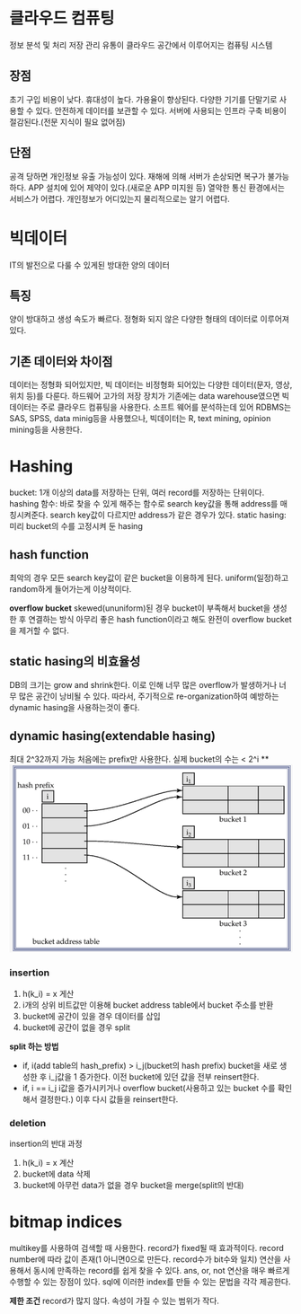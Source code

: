 # 클라우드 컴퓨팅
정보 분석 및 처리 저장 관리 유통이 클라우드 공간에서 이루어지는 컴퓨팅 시스템

## 장점
초기 구입 비용이 낮다.
휴대성이 높다.
가용율이 향상된다.
다양한 기기를 단말기로 사용할 수 있다.
안전하게 데이터를 보관할 수 있다.
서버에 사용되는 인프라 구축 비용이 절감된다.(전문 지식이 필요 없어짐)

## 단점
공격 당하면 개인정보 유출 가능성이 있다.
재해에 의해 서버가 손상되면 복구가 불가능하다.
APP 설치에 있어 제약이 있다.(새로운 APP 미지원 등)
열악한 통신 환경에서는 서비스가 어렵다.
개인정보가 어디있는지 물리적으로는 알기 어렵다.

# 빅데이터
IT의 발전으로 다룰 수 있게된 방대한 양의 데이터

## 특징
양이 방대하고 생성 속도가 빠르다.
정형화 되지 않은 다양한 형태의 데이터로 이루어져있다.

## 기존 데이터와 차이점
데이터는 정형화 되어있지만, 빅 데이터는 비정형화 되어있는 다양한 데이터(문자, 영상, 위치 등)를 다룬다.
하드웨어 고가의 저장 장치가 기존에는 data warehouse였으면 빅데이터는 주로 클라우드 컴퓨팅을 사용한다.
소프트 웨어를 분석하는데 있어 RDBMS는 SAS, SPSS, data minig등을 사용했으나, 빅데이터는 R, text mining, opinion mining등을 사용한다.

# Hashing

bucket: 1개 이상의 data를 저장하는 단위, 여러 record를 저장하는 단위이다.
hashing 함수: 바로 찾을 수 있게 해주는 함수로 search key값을 통해 address를 매칭시켜준다.
search key값이 다르지만 address가 같은 경우가 있다.
static hasing: 미리 bucket의 수를 고정시켜 둔 hasing

## hash function
최악의 경우 모든 search key값이 같은 bucket을 이용하게 된다.
uniform(일정)하고 random하게 들어가는게 이상적이다.

**overflow bucket**
skewed(ununiform)된 경우 bucket이 부족해서 bucket을 생성한 후 연결하는 방식
아무리 좋은 hash function이라고 해도 완전이 overflow bucket을 제거할 수 없다.

## static hasing의 비효율성
DB의 크기는 grow and shrink한다.
이로 인해 너무 많은 overflow가 발생하거나 너무 많은 공간이 낭비될 수 있다.
따라서, 주기적으로 re-organization하여 예방하는 dynamic hasing을 사용하는것이 좋다.

## dynamic hasing(extendable hasing)
최대 2^32까지 가능
처음에는 prefix만 사용한다.
실제 bucket의 수는 < 2^i
**![hash prefix](https://raw.githubusercontent.com/chichchic/GAZA_COMMERCE/main/chichchic/images/hash_prefix.png)

### insertion
1. h(k_i) = x 게산
2. i개의 상위 비트값만 이용해 bucket address table에서 bucket 주소를 반환
3. bucket에 공간이 있을 경우 데이터를 삽입
4. bucket에 공간이 없을 경우 split

**split 하는 방법**
- if, i(add table의 hash_prefix) > i_j(bucket의 hash prefix)
bucket을 새로 생성한 후 i_j값을 1 증가한다. 이전 bucket에 있던 값을 전부 reinsert한다.
- if, i == i_j
i값을 증가시키거나 overflow bucket(사용하고 있는 bucket 수를 확인해서 결정한다.)
이후 다시 값들을 reinsert한다.

### deletion
insertion의 반대 과정
1. h(k_i) = x 계산
2. bucket에 data 삭제
3. bucket에 아무런 data가 없을 경우 bucket을 merge(split의 반대)

# bitmap indices
multikey를 사용하여 검색할 때 사용한다.
record가 fixed될 때 효과적이다.
record number에 따라 값이 존재(1 아니면0으로 만든다. record수가 bit수와 일치)
연산을 사용해서 동시에 만족하는 record를 쉽게 찾을 수 있다.
ans, or, not 연산을 매우 빠르게 수행할 수 있는 장점이 있다.
sql에 이러한 index를 만들 수 있는 문법을 각각 제공한다.

**제한 조건**
record가 많지 않다.
속성이 가질 수 있는 범위가 작다.
